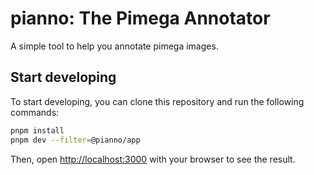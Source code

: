 # pianno: The Pimega Annotator

A simple tool to help you annotate pimega images.

## Start developing

To start developing, you can clone this repository and run the following commands:

```bash
pnpm install
pnpm dev --filter=@pianno/app
```

Then, open [http://localhost:3000](http://localhost:3000) with your browser to see the result.